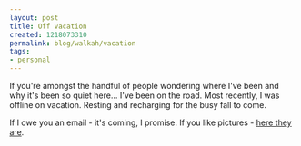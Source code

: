 ```yaml
--- 
layout: post
title: Off vacation
created: 1218073310
permalink: blog/walkah/vacation
tags: 
- personal
---
```

If you're amongst the handful of people wondering where I've been and why it's been so quiet here... I've been on the road. Most recently, I was offline on vacation. Resting and recharging for the busy fall to come.

If I owe you an email - it's coming, I promise. If you like pictures - <a href="http://flickr.com/photos/walkah/sets/72157606585974845/">here they are</a>.

